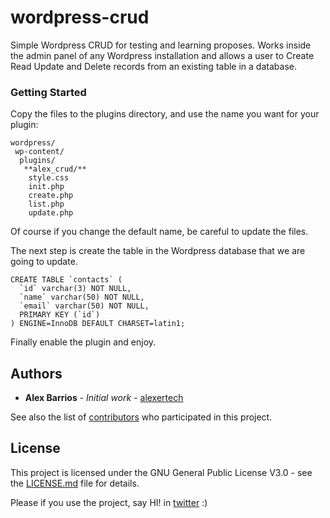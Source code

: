 # wordpress-crud

Simple Wordpress CRUD for testing and learning proposes. Works inside the admin panel of any Wordpress installation and allows a user to Create Read Update and Delete records from an existing table in a database.

### Getting Started

Copy the files to the plugins directory, and use the name you want for your plugin:

```
wordpress/
 wp-content/
  plugins/
   **alex_crud/**
    style.css
    init.php
    create.php
    list.php
    update.php
```

Of course if you change the default name, be careful to update the files.

The next step is create the table in the Wordpress database that we are going to update.

```
CREATE TABLE `contacts` (
  `id` varchar(3) NOT NULL,
  `name` varchar(50) NOT NULL,
  `email` varchar(50) NOT NULL,
  PRIMARY KEY (`id`)
) ENGINE=InnoDB DEFAULT CHARSET=latin1;
```

Finally enable the plugin and enjoy.



## Authors

* **Alex Barrios** - *Initial work* - [alexertech](https://github.com/alexertech)

See also the list of [contributors](https://github.com/your/project/contributors) who participated in this project.

## License

This project is licensed under the GNU General Public License V3.0 - see the [LICENSE.md](LICENSE.md) file for details.

Please if you use the project, say HI! in [twitter](http://twitter.com/alexertech) :)

